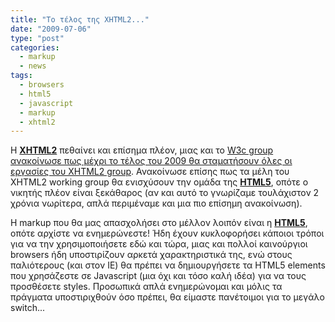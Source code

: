 ```yaml
---
title: "Το τέλος της ΧHTML2..."
date: "2009-07-06"
type: "post"
categories:
  - markup
  - news
tags:
  - browsers
  - html5
  - javascript
  - markup
  - xhtml2
---
```


H [**XHTML2**](http://www.w3.org/TR/xhtml2/ "XHTML 2 specifications") πεθαίνει και επίσημα πλέον, μιας και το [W3c group ανακοίνωσε πως μέχρι το τέλος του 2009 θα σταματήσουν όλες οι εργασίες του XHTML2 group](http://www.w3.org/News/2009#item119 "XHTML 2 Working Group Expected to Stop Work End of 2009, W3C to Increase Resources on HTML 5"). Ανακοίνωσε επίσης πως τα μέλη του XHTML2 working group θα ενισχύσουν την ομάδα της [**HTML5**](http://dev.w3.org/html5/spec/Overview.html "HTML5 specifications"), οπότε ο νικητής πλέον είναι ξεκάθαρος (αν και αυτό το γνωρίζαμε τουλάχιστον 2 χρόνια νωρίτερα, απλά περιμέναμε και μια πιο επίσημη ανακοίνωση).

Η markup που θα μας απασχολήσει στο μέλλον λοιπόν είναι η [**HTML5**](http://dev.w3.org/html5/spec/Overview.html "HTML5 specifications"), οπότε αρχίστε να ενημερώνεστε! Ήδη έχουν κυκλοφορήσει κάποιοι τρόποι για να την χρησιμοποιήσετε εδώ και τώρα, μιας και πολλοί καινούργιοι browsers ήδη υποστιρίζουν αρκετά χαρακτηριστικά της, ενώ στους παλιότερους (και στον IE) θα πρέπει να δημιουργήσετε τα HTML5 elements που χρησάζεστε σε Javascript (μια όχι και τόσο καλή ιδέα) για να τους προσθέσετε styles. Προσωπικά απλά ενημερώνομαι και μόλις τα πράγματα υποστιριχθούν όσο πρέπει, θα είμαστε πανέτοιμοι για το μεγάλο switch...
